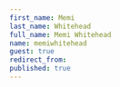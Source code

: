 ```yaml
---
first_name: Memi
last_name: Whitehead
full_name: Memi Whitehead
name: memiwhitehead
guest: true
redirect_from: 
published: true
---
```


